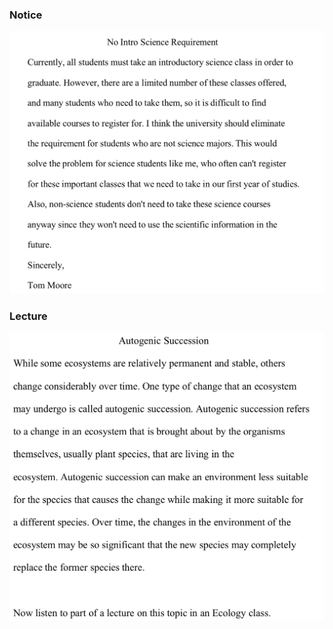 ### Notice

![1041689050462_.pic](./assets/1041689050462_.pic.jpg)

<audio src="./题目/20170415:20200914-TASK2.mp3"></audio>

### Lecture

![1581689248482_.pic](./assets/1581689248482_.pic.jpg)

<audio src="./题目/6. 20160618 T3.mp3"></audio>

